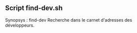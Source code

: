 ## Script find-dev.sh
Synopsys : find-dev <devname>
Recherche <devname> dans le carnet d'adresses des développeurs.
